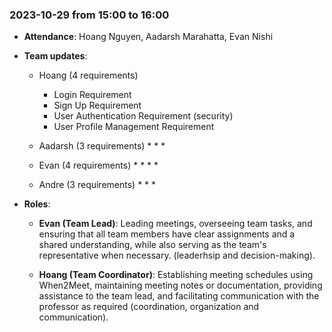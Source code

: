 ### 2023-10-29 from 15:00 to 16:00
- **Attendance**: Hoang Nguyen, Aadarsh Marahatta, Evan Nishi
- **Team updates**:
    * Hoang (4 requirements)
        * Login Requirement
        * Sign Up Requirement
        * User Authentication Requirement (security)
        * User Profile Management Requirement
        
    * Aadarsh (3 requirements)
        * 
        * 
        * 
    * Evan (4 requirements)
        * 
        * 
        * 
        * 
    * Andre (3 requirements)
        * 
        * 
        * 

- **Roles**:
    * **Evan (Team Lead)**: Leading meetings, overseeing team tasks, and ensuring that all team members have clear assignments and a shared understanding, while also serving as the team's representative when necessary. (leaderhsip and decision-making). 

    * **Hoang (Team Coordinator)**: Establishing meeting schedules using When2Meet, maintaining meeting notes or documentation, providing assistance to the team lead, and facilitating communication with the professor as required (coordination, organization and communication).
